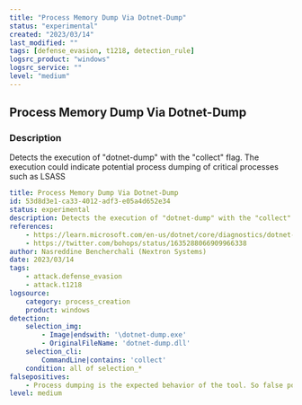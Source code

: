 ```yaml
---
title: "Process Memory Dump Via Dotnet-Dump"
status: "experimental"
created: "2023/03/14"
last_modified: ""
tags: [defense_evasion, t1218, detection_rule]
logsrc_product: "windows"
logsrc_service: ""
level: "medium"
---
```


## Process Memory Dump Via Dotnet-Dump

### Description

Detects the execution of "dotnet-dump" with the "collect" flag. The execution could indicate potential process dumping of critical processes such as LSASS

```yml
title: Process Memory Dump Via Dotnet-Dump
id: 53d8d3e1-ca33-4012-adf3-e05a4d652e34
status: experimental
description: Detects the execution of "dotnet-dump" with the "collect" flag. The execution could indicate potential process dumping of critical processes such as LSASS
references:
    - https://learn.microsoft.com/en-us/dotnet/core/diagnostics/dotnet-dump#dotnet-dump-collect
    - https://twitter.com/bohops/status/1635288066909966338
author: Nasreddine Bencherchali (Nextron Systems)
date: 2023/03/14
tags:
    - attack.defense_evasion
    - attack.t1218
logsource:
    category: process_creation
    product: windows
detection:
    selection_img:
        - Image|endswith: '\dotnet-dump.exe'
        - OriginalFileName: 'dotnet-dump.dll'
    selection_cli:
        CommandLine|contains: 'collect'
    condition: all of selection_*
falsepositives:
    - Process dumping is the expected behavior of the tool. So false positives are expected in legitimate usage. The PID/Process Name of the process being dumped needs to be investigated
level: medium

```
